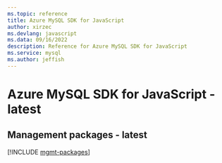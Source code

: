 ```yaml
---
ms.topic: reference
title: Azure MySQL SDK for JavaScript
author: xirzec
ms.devlang: javascript
ms.data: 09/16/2022
description: Reference for Azure MySQL SDK for JavaScript
ms.service: mysql
ms.author: jeffish
---
```

# Azure MySQL SDK for JavaScript - latest

## Management packages - latest
[!INCLUDE [mgmt-packages](mysql-mgmt-index.md)]
